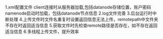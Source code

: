 1.xml配置文件 client连接时从服务器加载,包括datanode存储位置，账户密码 namenode启动时加载，包括datanode节点信息
2.log文件完善
3.后台运行时中断处理
4.上传文件时文件名重复时设置返回信息无法上传，remotepath中文件夹不存在时返回适当信息
5.获取文件时先检查remote路径是否存在，如不存在返回适当信息
6.多线程上传文件，提升效率